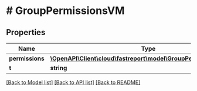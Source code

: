# # GroupPermissionsVM

## Properties

Name | Type | Description | Notes
------------ | ------------- | ------------- | -------------
**permissions** | [**\OpenAPI\Client\cloud\fastreport\model\GroupPermissionsCRUDVM**](GroupPermissionsCRUDVM.md) |  | [optional]
**t** | **string** |  |

[[Back to Model list]](../../README.md#models) [[Back to API list]](../../README.md#endpoints) [[Back to README]](../../README.md)
